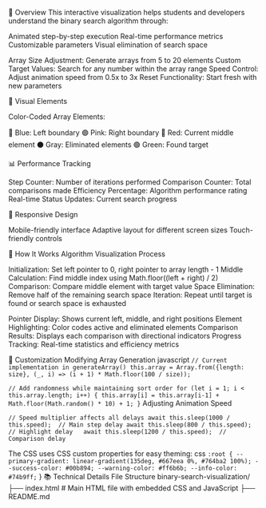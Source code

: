 🎯 Overview
This interactive visualization helps students and developers understand the binary search algorithm through:

Animated step-by-step execution
Real-time performance metrics
Customizable parameters
Visual elimination of search space

Array Size Adjustment: Generate arrays from 5 to 20 elements
Custom Target Values: Search for any number within the array range
Speed Control: Adjust animation speed from 0.5x to 3x
Reset Functionality: Start fresh with new parameters

🎨 Visual Elements

Color-Coded Array Elements:

🔵 Blue: Left boundary
🟣 Pink: Right boundary
🔴 Red: Current middle element
⚫ Gray: Eliminated elements
🟢 Green: Found target 

📊 Performance Tracking

Step Counter: Number of iterations performed
Comparison Counter: Total comparisons made
Efficiency Percentage: Algorithm performance rating
Real-time Status Updates: Current search progress

📱 Responsive Design

Mobile-friendly interface
Adaptive layout for different screen sizes
Touch-friendly controls

🔧 How It Works
Algorithm Visualization Process

Initialization: Set left pointer to 0, right pointer to array length - 1
Middle Calculation: Find middle index using Math.floor((left + right) / 2)
Comparison: Compare middle element with target value
Space Elimination: Remove half of the remaining search space
Iteration: Repeat until target is found or search space is exhausted

Pointer Display: Shows current left, middle, and right positions
Element Highlighting: Color codes active and eliminated elements
Comparison Results: Displays each comparison with directional indicators
Progress Tracking: Real-time statistics and efficiency metrics

🎨 Customization
Modifying Array Generation
javascript
`// Current implementation in generateArray()
this.array = Array.from({length: size}, (_, i) => (i + 1) * Math.floor(100 / size));`

`// Add randomness while maintaining sort order
for (let i = 1; i < this.array.length; i++) {
    this.array[i] = this.array[i-1] + Math.floor(Math.random() * 10) + 1;
}`
Adjusting Animation Speed

`// Speed multiplier affects all delays
await this.sleep(1000 / this.speed);  // Main step delay
await this.sleep(800 / this.speed);   // Highlight delay  
await this.sleep(1200 / this.speed);  // Comparison delay`

The CSS uses CSS custom properties for easy theming:
css
`:root {
  --primary-gradient: linear-gradient(135deg, #667eea 0%, #764ba2 100%);
  --success-color: #00b894;
  --warning-color: #ff6b6b;
  --info-color: #74b9ff;`
}
📚 Technical Details
File Structure
binary-search-visualization/
├── index.html          # Main HTML file with embedded CSS and JavaScript
├── README.md         






